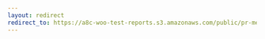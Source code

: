 ```yaml
---
layout: redirect
redirect_to: https://a8c-woo-test-reports.s3.amazonaws.com/public/pr-merge/43273/e2e/index.html
---
```

